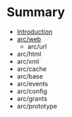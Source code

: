 # Summary

* [Introduction](README.md)
* [arc/web](chapter1.md)
   * arc/url
* arc/html
* arc/xml
* arc/cache
* arc/base
* arc/events
* arc/config
* arc/grants
* arc/prototype

